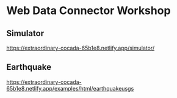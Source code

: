 # Web Data Connector Workshop

## Simulator
https://extraordinary-cocada-65b1e8.netlify.app/simulator/

## Earthquake
https://extraordinary-cocada-65b1e8.netlify.app/examples/html/earthquakeusgs


